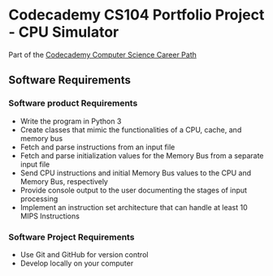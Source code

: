 # Codecademy CS104 Portfolio Project - CPU Simulator
Part of the [Codecademy Computer Science Career Path](https://www.codecademy.com/learn/paths/computer-science)
## Software Requirements
### Software product Requirements
- Write the program in Python 3
- Create classes that mimic the functionalities of a CPU, cache, and memory bus
- Fetch and parse instructions from an input file
- Fetch and parse initialization values for the Memory Bus from a separate input file
- Send CPU instructions and initial Memory Bus values to the CPU and Memory Bus, respectively
- Provide console output to the user documenting the stages of input processing
- Implement an instruction set architecture that can handle at least 10 MIPS Instructions
### Software Project Requirements
- Use Git and GitHub for version control
- Develop locally on your computer
